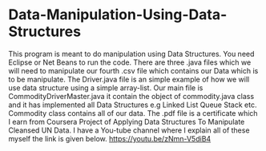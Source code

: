 # Data-Manipulation-Using-Data-Structures
This program is meant to do manipulation using Data Structures. You need Eclipse or Net Beans to run the code. There are three .java files which we will need to manipulate our fourth .csv file which contains our Data which is to be manipulate. The Driver.java file is an simple example of how we will use data structure using a simple array-list. Our main file is CommodityDriverMaster.java it contain the object of commodity.java class and it has implemented all Data Structures e.g Linked List Queue Stack etc. Commodity class contains all of our data. The .pdf file is a certificate which I earn from Coursera Project of Applying Data Structures To Manipulate Cleansed UN Data. 
I have a You-tube channel where I explain all  of these myself the link is given below.
https://youtu.be/zNmn-V5diB4
